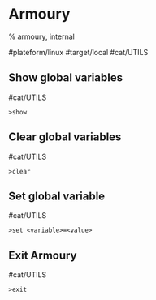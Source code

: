 # Armoury

% armoury, internal

#plateform/linux #target/local #cat/UTILS

## Show global variables
#cat/UTILS 
```
>show
```

## Clear global variables
#cat/UTILS 
```
>clear
```

## Set global variable
#cat/UTILS 
```
>set <variable>=<value>
```

## Exit Armoury
#cat/UTILS 
```
>exit
```

